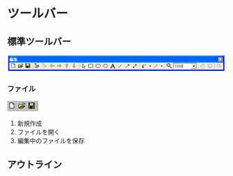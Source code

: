 # ツールバー
## 標準ツールバー

![](/images/toolbar.png)

### ファイル

![](/images/toolbar_file.png)

1. 新規作成
1. ファイルを開く
1. 編集中のファイルを保存

## アウトライン
